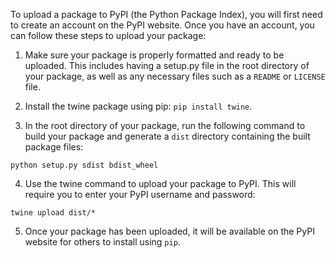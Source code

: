 To upload a package to PyPI (the Python Package Index), you will first need to create an account on the PyPI website. Once you have an account, you can follow these steps to upload your package:

1. Make sure your package is properly formatted and ready to be uploaded. This includes having a setup.py file in the root directory of your package, as well as any necessary files such as a `README` or `LICENSE` file.

2. Install the twine package using pip: `pip install twine`.

3. In the root directory of your package, run the following command to build your package and generate a `dist` directory containing the built package files:
```
python setup.py sdist bdist_wheel
```

4. Use the twine command to upload your package to PyPI. This will require you to enter your PyPI username and password:
```
twine upload dist/*
```

5. Once your package has been uploaded, it will be available on the PyPI website for others to install using `pip`.
